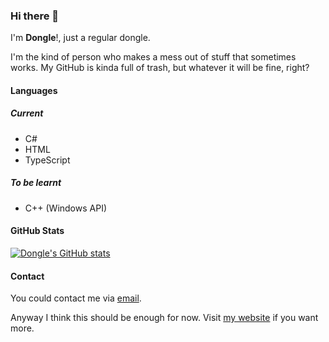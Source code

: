 ### Hi there 👋

<!--
**dongle-the-gadget/dongle-the-gadget** is a ✨ _special_ ✨ repository because its `README.md` (this file) appears on your GitHub profile.

Here are some ideas to get you started:

- 🔭 I’m currently working on ...
- 🌱 I’m currently learning ...
- 👯 I’m looking to collaborate on ...
- 🤔 I’m looking for help with ...
- 💬 Ask me about ...
- 📫 How to reach me: ...
- 😄 Pronouns: ...
- ⚡ Fun fact: ...
-->

I'm **Dongle**!, just a regular dongle.

I'm the kind of person who makes a mess out of stuff that sometimes works. My GitHub is kinda full of trash, but whatever it will be fine, right?

#### Languages
##### Current
- C#
- HTML
- TypeScript

##### To be learnt
- C++ (Windows API)

#### GitHub Stats
[![Dongle's GitHub stats](https://github-readme-stats.vercel.app/api?username=dongle-the-gadget&theme=dark)](https://github.com/anuraghazra/github-readme-stats)

#### Contact
You could contact me via [email](mailto:programcake@gmail.com).

Anyway I think this should be enough for now. Visit [my website](https://dongle-the-gadget.github.io) if you want more.
